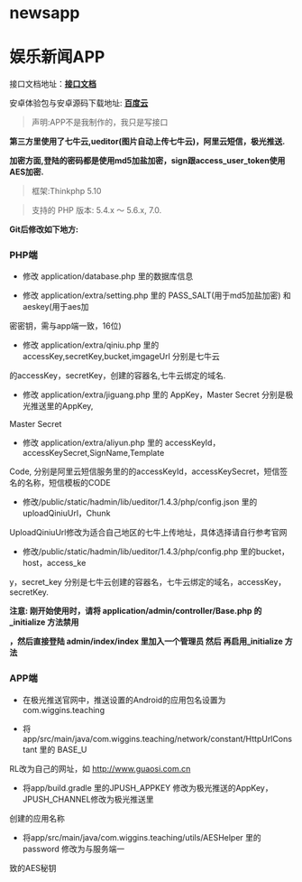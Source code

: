 # newsapp
娱乐新闻APP
===========

接口文档地址：[**接口文档**](http://newsapp.mydoc.io/)

安卓体验包与安卓源码下载地址: [**百度云**](http://https://pan.baidu.com/s/1jHWIHOq)


> 声明:APP不是我制作的，我只是写接口


**第三方里使用了七牛云,ueditor(图片自动上传七牛云)，阿里云短信，极光推送.**


**加密方面,登陆的密码都是使用md5加盐加密，sign跟access_user_token使用AES加密.**


> 框架:Thinkphp 5.10

> 支持的 PHP 版本: 5.4.x ～ 5.6.x, 7.0.


**Git后修改如下地方:**


### PHP端


-  修改 application/database.php 里的数据库信息


-  修改 application/extra/setting.php  里的 PASS_SALT(用于md5加盐加密) 和 aeskey(用于aes加

密密钥，需与app端一致，16位)


-  修改 application/extra/qiniu.php  里的accessKey,secretKey,bucket,imgageUrl 分别是七牛云

的accessKey，secretKey，创建的容器名,七牛云绑定的域名.


-  修改 application/extra/jiguang.php  里的 AppKey，Master Secret 分别是极光推送里的AppKey,

Master Secret


-  修改 application/extra/aliyun.php  里的 accessKeyId，accessKeySecret,SignName,Template

Code, 分别是阿里云短信服务里的的accessKeyId，accessKeySecret，短信签名的名称，短信模板的CODE


-  修改/public/static/hadmin/lib/ueditor/1.4.3/php/config.json 里的 uploadQiniuUrl，Chunk

UploadQiniuUrl修改为适合自己地区的七牛上传地址，具体选择请自行参考官网


-  修改/public/static/hadmin/lib/ueditor/1.4.3/php/config.php 里的bucket，host，access_ke

y，secret_key 分别是七牛云创建的容器名，七牛云绑定的域名，accessKey，secretKey.


**注意: 刚开始使用时，请将 application/admin/controller/Base.php 的 _initialize 方法禁用**

**，然后直接登陆 admin/index/index 里加入一个管理员 然后 再启用_initialize 方法**


### APP端


-  在极光推送官网中，推送设置的Android的应用包名设置为com.wiggins.teaching


-  将app/src/main/java/com.wiggins.teaching/network/constant/HttpUrlConstant 里的 BASE_U

RL改为自己的网址，如 http://www.guaosi.com.cn


-  将app/build.gradle 里的JPUSH_APPKEY 修改为极光推送的AppKey，JPUSH_CHANNEL修改为极光推送里

创建的应用名称


-  将app/src/main/java/com.wiggins.teaching/utils/AESHelper 里的password 修改为与服务端一

致的AES秘钥
